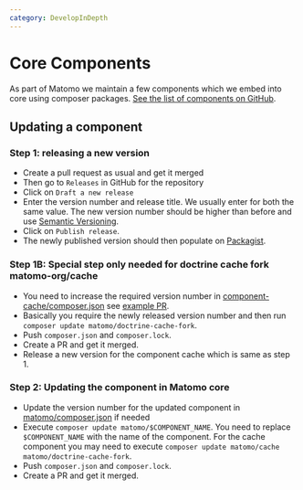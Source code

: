 ```yaml
---
category: DevelopInDepth
---
```

# Core Components

As part of Matomo we maintain a few components which we embed into core using composer packages. [See the list of components on GitHub](https://github.com/matomo-org?q=component&type=&language=&sort=).

## Updating a component

### Step 1: releasing a new version 

* Create a pull request as usual and get it merged
* Then go to `Releases` in GitHub for the repository
* Click on `Draft a new release`
* Enter the version number and release title. We usually enter for both the same value. The new version number should be higher than before and use [Semantic Versioning](https://semver.org/).
* Click on `Publish release`.
* The newly published version should then populate on [Packagist](https://packagist.org/?query=matomo).

### Step 1B: Special step only needed for doctrine cache fork matomo-org/cache

* You need to increase the required version number in [component-cache/composer.json](https://github.com/matomo-org/component-cache/blob/2.0.3/composer.json#L26) see [example PR](https://github.com/matomo-org/component-cache/pull/32).
* Basically you require the newly released version number and then run `composer update matomo/doctrine-cache-fork`.
* Push `composer.json` and `composer.lock`.
* Create a PR and get it merged.
* Release a new version for the component cache which is same as step 1.

### Step 2: Updating the component in Matomo core

* Update the version number for the updated component in [matomo/composer.json](https://github.com/matomo-org/matomo/blob/5.x-dev/composer.json) if needed 
* Execute `composer update matomo/$COMPONENT_NAME`. You need to replace `$COMPONENT_NAME` with the name of the component. For the cache component you may need to execute `composer update matomo/cache  matomo/doctrine-cache-fork`.
* Push `composer.json` and `composer.lock`.
* Create a PR and get it merged.
